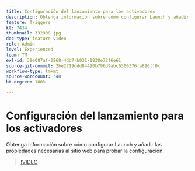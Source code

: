 ```yaml
---
title: Configuración del lanzamiento para los activadores
description: Obtenga información sobre cómo configurar Launch y añadir las propiedades necesarias al sitio web para probar la configuración.
feature: Triggers
kt: 7434
thumbnail: 332908.jpg
doc-type: feature video
role: Admin
level: Experienced
team: TM
exl-id: 39e087af-0868-4db7-b031-1830e72f6e61
source-git-commit: 2be2719ddd84490b796d9abc6300376fa896ff0c
workflow-type: tm+mt
source-wordcount: '48'
ht-degree: 100%

---
```


# Configuración del lanzamiento para los activadores

Obtenga información sobre cómo configurar Launch y añadir las propiedades necesarias al sitio web para probar la configuración.

>[!VIDEO](https://video.tv.adobe.com/v/332908?quality=12)
